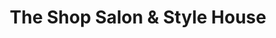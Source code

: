 ---
title: "The Shop Salon & Style House"
url: /brookfield/the-shop-salon-and-style-house/
shop: hairdresser
---